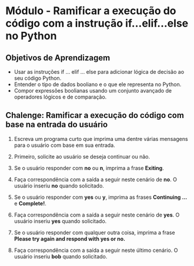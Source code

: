 # Módulo - Ramificar a execução do código com a instrução if...elif...else no Python

## Objetivos de Aprendizagem

- Usar as instruções if ... elif ... else para adicionar lógica de decisão ao seu código Python.
- Entender o tipo de dados booliano e o que ele representa no Python.
- Compor expressões boolianas usando um conjunto avançado de operadores lógicos e de comparação.

## Chalenge: Ramificar a execução do código com base na entrada do usuário

1. Escreva um programa curto que imprima uma dentre várias mensagens para o usuário com base em sua entrada.

2. Primeiro, solicite ao usuário se deseja continuar ou não.

3. Se o usuário responder com **no** ou **n**, imprima a frase **Exiting**.

4. Faça correspondência com a saída a seguir neste cenário de **no**. O usuário inseriu **no** quando solicitado.

5. Se o usuário responder com **yes** ou **y**, imprima as frases **Continuing ...** e **Complete!**.

6. Faça correspondência com a saída a seguir neste cenário de **yes**. O usuário inseriu **yes** quando solicitado.

7. Se o usuário responder com qualquer outra coisa, imprima a frase **Please try again and respond with yes or no.**

8. Faça correspondência com a saída a seguir neste último cenário. O usuário inseriu **bob** quando solicitado.